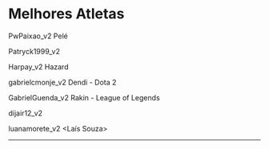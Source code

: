 # Melhores Atletas
PwPaixao_v2
Pelé

Patryck1999_v2
<Vinicius Junior>

Harpay_v2
Hazard


gabrielcmonje_v2
Dendi - Dota 2


GabrielGuenda_v2
Rakin - League of Legends

dijair12_v2
<Ronaldo>
  
luanamorete_v2
<Laís Souza>


----
